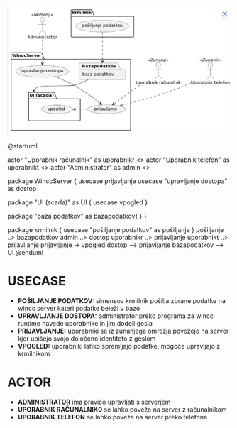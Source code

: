 ![Alt text](image.png)


@startuml

actor "Uporabnik računalnik" as uporabnikr <<Zunanji>>
actor "Uporabnik telefon" as uporabnikt <<Zunanji>>
actor "Administrator" as admin <<Notranji>>

package WinccServer {
  usecase prijavljanje
  usecase "upravljanje dostopa" as dostop

  package "UI (scada)" as UI {
    usecase vpogled
  }

  package "baza podatkov" as bazapodatkov{
  }
}

package krmilnik {
  usecase "pošiljanje podatkov" as pošiljanje
}
pošiljanje ..> bazapodatkov
admin ..> dostop
uporabnikr ..> prijavljanje
uporabnikt ..> prijavljanje
prijavljanje -> vpogled
dostop --> prijavljanje
bazapodatkov --> UI
@enduml

# **USECASE**
- **POŠILJANJE PODATKOV:** simensov krmilnik pošilja zbrane podatke na wincc server kateri podatke beleži v bazo
- **UPRAVLJANJE DOSTOPA:** administrator preko programa za wincc runtime navede uporabnike in jim dodeli gesla
- **PRIJAVLJANJE:** uporabniki se iz zunanjega omrežja povežejo na server kjer upišejo svojo določeno identiteto z geslom
- **VPOGLED:** uporabniki lahko spremljajo podatke, mogoče upravljajo z krmilnikom

# **ACTOR**
- **ADMINISTRATOR** ima pravico upravljati s serverjem
- **UPORABNIK RAČUNALNIK0** se lahko poveže na server z računalnikom
- **UPORABNIK TELEFON** se lahko poveže na server preko telefona
